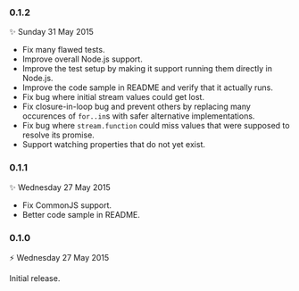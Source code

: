 ### 0.1.2
:sparkles: Sunday 31 May 2015

* Fix many flawed tests.
* Improve overall Node.js support.
* Improve the test setup by making it support running them directly in Node.js.
* Improve the code sample in README and verify that it actually runs.
* Fix bug where initial stream values could get lost.
* Fix closure-in-loop bug and prevent others by replacing many occurences of `for..in`s with safer alternative implementations.
* Fix bug where `stream.function` could miss values that were supposed to resolve its promise.
* Support watching properties that do not yet exist.


### 0.1.1
:sparkles: Wednesday 27 May 2015

* Fix CommonJS support.
* Better code sample in README.


### 0.1.0
:zap: Wednesday 27 May 2015

Initial release.
